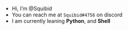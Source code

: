 - Hi, I’m @Squibid
- You can reach me at `Squibid#4756` on discord
- I am currently leaning **Python**, and **Shell**
